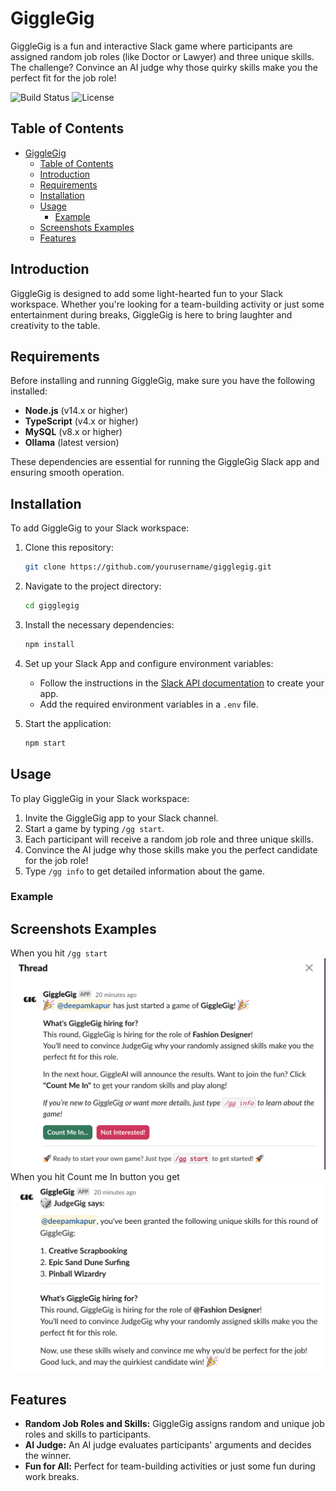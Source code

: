 
# GiggleGig

GiggleGig is a fun and interactive Slack game where participants are assigned random job roles (like Doctor or Lawyer) and three unique skills. The challenge? Convince an AI judge why those quirky skills make you the perfect fit for the job role!

![Build Status](https://img.shields.io/badge/build-passing-brightgreen)
![License](https://img.shields.io/badge/license-MIT-blue)

## Table of Contents
- [GiggleGig](#gigglegig)
  - [Table of Contents](#table-of-contents)
  - [Introduction](#introduction)
  - [Requirements](#requirements)
  - [Installation](#installation)
  - [Usage](#usage)
    - [Example](#example)
  - [Screenshots Examples](#screenshots-examples)
  - [Features](#features)

## Introduction

GiggleGig is designed to add some light-hearted fun to your Slack workspace. Whether you're looking for a team-building activity or just some entertainment during breaks, GiggleGig is here to bring laughter and creativity to the table.

## Requirements

Before installing and running GiggleGig, make sure you have the following installed:

- **Node.js** (v14.x or higher)
- **TypeScript** (v4.x or higher)
- **MySQL** (v8.x or higher)
- **Ollama** (latest version)

These dependencies are essential for running the GiggleGig Slack app and ensuring smooth operation.

## Installation

To add GiggleGig to your Slack workspace:

1. Clone this repository:
   ```bash
   git clone https://github.com/yourusername/gigglegig.git
   ```
2. Navigate to the project directory:
   ```bash
   cd gigglegig
   ```
3. Install the necessary dependencies:
   ```bash
   npm install
   ```
4. Set up your Slack App and configure environment variables:
   - Follow the instructions in the [Slack API documentation](https://api.slack.com/) to create your app.
   - Add the required environment variables in a `.env` file.

5. Start the application:
   ```bash
   npm start
   ```

## Usage

To play GiggleGig in your Slack workspace:

1. Invite the GiggleGig app to your Slack channel.
2. Start a game by typing `/gg start`.
3. Each participant will receive a random job role and three unique skills.
4. Convince the AI judge why those skills make you the perfect candidate for the job role!
5. Type `/gg info` to get detailed information about the game.

### Example

## Screenshots Examples
When you hit `/gg start`
![GiggleGig Start](./docs/assets/screenshot-1.png)
When you hit Count me In button you get
![GiggleGig Assign](./docs/assets/screenshot-2.png)

## Features

- **Random Job Roles and Skills:** GiggleGig assigns random and unique job roles and skills to participants.
- **AI Judge:** An AI judge evaluates participants' arguments and decides the winner.
- **Fun for All:** Perfect for team-building activities or just some fun during work breaks.
